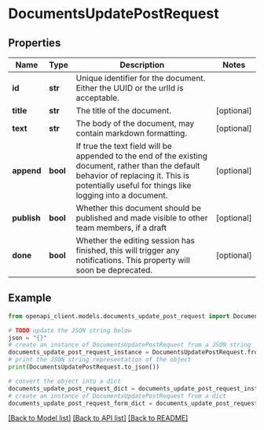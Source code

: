 # DocumentsUpdatePostRequest


## Properties

Name | Type | Description | Notes
------------ | ------------- | ------------- | -------------
**id** | **str** | Unique identifier for the document. Either the UUID or the urlId is acceptable. | 
**title** | **str** | The title of the document. | [optional] 
**text** | **str** | The body of the document, may contain markdown formatting. | [optional] 
**append** | **bool** | If true the text field will be appended to the end of the existing document, rather than the default behavior of replacing it. This is potentially useful for things like logging into a document. | [optional] 
**publish** | **bool** | Whether this document should be published and made visible to other team members, if a draft | [optional] 
**done** | **bool** | Whether the editing session has finished, this will trigger any notifications. This property will soon be deprecated. | [optional] 

## Example

```python
from openapi_client.models.documents_update_post_request import DocumentsUpdatePostRequest

# TODO update the JSON string below
json = "{}"
# create an instance of DocumentsUpdatePostRequest from a JSON string
documents_update_post_request_instance = DocumentsUpdatePostRequest.from_json(json)
# print the JSON string representation of the object
print(DocumentsUpdatePostRequest.to_json())

# convert the object into a dict
documents_update_post_request_dict = documents_update_post_request_instance.to_dict()
# create an instance of DocumentsUpdatePostRequest from a dict
documents_update_post_request_form_dict = documents_update_post_request.from_dict(documents_update_post_request_dict)
```
[[Back to Model list]](../README.md#documentation-for-models) [[Back to API list]](../README.md#documentation-for-api-endpoints) [[Back to README]](../README.md)


